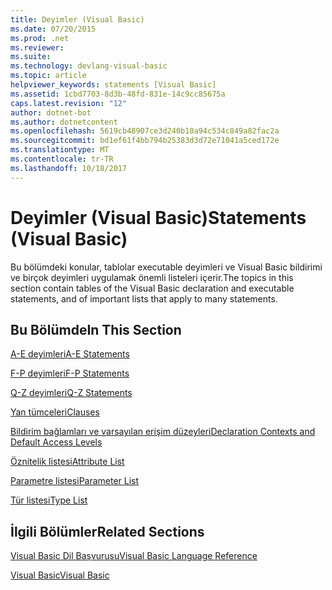 ```yaml
---
title: Deyimler (Visual Basic)
ms.date: 07/20/2015
ms.prod: .net
ms.reviewer: 
ms.suite: 
ms.technology: devlang-visual-basic
ms.topic: article
helpviewer_keywords: statements [Visual Basic]
ms.assetid: 1cbd7703-8d3b-48fd-831e-14c9cc85675a
caps.latest.revision: "12"
author: dotnet-bot
ms.author: dotnetcontent
ms.openlocfilehash: 5619cb48907ce3d240b10a94c534c849a82fac2a
ms.sourcegitcommit: bd1ef61f4bb794b25383d3d72e71041a5ced172e
ms.translationtype: MT
ms.contentlocale: tr-TR
ms.lasthandoff: 10/18/2017
---
```

# <a name="statements-visual-basic"></a><span data-ttu-id="375b2-102">Deyimler (Visual Basic)</span><span class="sxs-lookup"><span data-stu-id="375b2-102">Statements (Visual Basic)</span></span>
<span data-ttu-id="375b2-103">Bu bölümdeki konular, tablolar executable deyimleri ve Visual Basic bildirimi ve birçok deyimleri uygulamak önemli listeleri içerir.</span><span class="sxs-lookup"><span data-stu-id="375b2-103">The topics in this section contain tables of the Visual Basic declaration and executable statements, and of important lists that apply to many statements.</span></span>  
  
## <a name="in-this-section"></a><span data-ttu-id="375b2-104">Bu Bölümde</span><span class="sxs-lookup"><span data-stu-id="375b2-104">In This Section</span></span>  
 [<span data-ttu-id="375b2-105">A-E deyimleri</span><span class="sxs-lookup"><span data-stu-id="375b2-105">A-E Statements</span></span>](../../../visual-basic/language-reference/statements/a-e-statements.md)  
  
 [<span data-ttu-id="375b2-106">F-P deyimleri</span><span class="sxs-lookup"><span data-stu-id="375b2-106">F-P Statements</span></span>](../../../visual-basic/language-reference/statements/f-p-statements.md)  
  
 [<span data-ttu-id="375b2-107">Q-Z deyimleri</span><span class="sxs-lookup"><span data-stu-id="375b2-107">Q-Z Statements</span></span>](../../../visual-basic/language-reference/statements/q-z-statements.md)  
  
 [<span data-ttu-id="375b2-108">Yan tümceleri</span><span class="sxs-lookup"><span data-stu-id="375b2-108">Clauses</span></span>](../../../visual-basic/language-reference/statements/clauses.md)  
  
 [<span data-ttu-id="375b2-109">Bildirim bağlamları ve varsayılan erişim düzeyleri</span><span class="sxs-lookup"><span data-stu-id="375b2-109">Declaration Contexts and Default Access Levels</span></span>](../../../visual-basic/language-reference/statements/declaration-contexts-and-default-access-levels.md)  
  
 [<span data-ttu-id="375b2-110">Öznitelik listesi</span><span class="sxs-lookup"><span data-stu-id="375b2-110">Attribute List</span></span>](../../../visual-basic/language-reference/statements/attribute-list.md)  
  
 [<span data-ttu-id="375b2-111">Parametre listesi</span><span class="sxs-lookup"><span data-stu-id="375b2-111">Parameter List</span></span>](../../../visual-basic/language-reference/statements/parameter-list.md)  
  
 [<span data-ttu-id="375b2-112">Tür listesi</span><span class="sxs-lookup"><span data-stu-id="375b2-112">Type List</span></span>](../../../visual-basic/language-reference/statements/type-list.md)  
  
## <a name="related-sections"></a><span data-ttu-id="375b2-113">İlgili Bölümler</span><span class="sxs-lookup"><span data-stu-id="375b2-113">Related Sections</span></span>  
 [<span data-ttu-id="375b2-114">Visual Basic Dil Başvurusu</span><span class="sxs-lookup"><span data-stu-id="375b2-114">Visual Basic Language Reference</span></span>](../../../visual-basic/language-reference/index.md)  
  
 [<span data-ttu-id="375b2-115">Visual Basic</span><span class="sxs-lookup"><span data-stu-id="375b2-115">Visual Basic</span></span>](../../../visual-basic/index.md)
